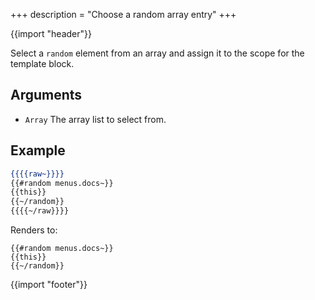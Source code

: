 +++
description = "Choose a random array entry"
+++

{{import "header"}}

Select a `random` element from an array and assign it to the scope for the template block.

## Arguments

* `Array` The array list to select from.

## Example

```handlebars
{{{{raw~}}}}
{{#random menus.docs~}}
{{this}}
{{~/random}}
{{{{~/raw}}}}
```

Renders to:

```text
{{#random menus.docs~}}
{{this}}
{{~/random}}
```

{{import "footer"}}
